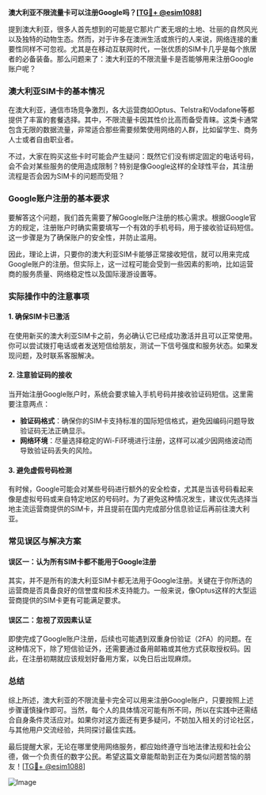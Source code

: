 **澳大利亚不限流量卡可以注册Google吗？[[TG💪+ @esim1088](https://t.me/s/esim1088)]**

提到澳大利亚，很多人首先想到的可能是它那片广袤无垠的土地、壮丽的自然风光以及独特的动物生态。然而，对于许多在澳洲生活或旅行的人来说，网络连接的重要性同样不可忽视。尤其是在移动互联网时代，一张优质的SIM卡几乎是每个旅居者的必备装备。那么问题来了：澳大利亚的不限流量卡是否能够用来注册Google账户呢？

### **澳大利亚SIM卡的基本情况**

在澳大利亚，通信市场竞争激烈，各大运营商如Optus、Telstra和Vodafone等都提供了丰富的套餐选择。其中，不限流量卡因其性价比高而备受青睐。这类卡通常包含无限的数据流量，非常适合那些需要频繁使用网络的人群，比如留学生、商务人士或者自由职业者。

不过，大家在购买这些卡时可能会产生疑问：既然它们没有绑定固定的电话号码，会不会对某些服务的使用造成限制？特别是像Google这样的全球性平台，其注册流程是否会因为SIM卡的问题而受阻？

### **Google账户注册的基本要求**

要解答这个问题，我们首先需要了解Google账户注册的核心需求。根据Google官方的规定，注册账户时确实需要填写一个有效的手机号码，用于接收验证码短信。这一步骤是为了确保账户的安全性，并防止滥用。

因此，理论上讲，只要你的澳大利亚SIM卡能够正常接收短信，就可以用来完成Google账户的注册。但实际上，这一过程可能会受到一些因素的影响，比如运营商的服务质量、网络稳定性以及国际漫游设置等。

### **实际操作中的注意事项**

#### **1. 确保SIM卡已激活**
在使用新买的澳大利亚SIM卡之前，务必确认它已经成功激活并且可以正常使用。你可以尝试拨打电话或者发送短信给朋友，测试一下信号强度和服务状态。如果发现问题，及时联系客服解决。

#### **2. 注意验证码的接收**
当开始注册Google账户时，系统会要求输入手机号码并接收验证码短信。这里需要注意两点：
- **验证码格式**：确保你的SIM卡支持标准的国际短信格式，避免因编码问题导致验证码无法正确显示。
- **网络环境**：尽量选择稳定的Wi-Fi环境进行注册，这样可以减少因网络波动而导致验证码丢失的风险。

#### **3. 避免虚假号码检测**
有时候，Google可能会对某些号码进行额外的安全检查，尤其是当该号码看起来像是虚拟号码或来自特定地区的号码时。为了避免这种情况发生，建议优先选择当地主流运营商提供的SIM卡，并且提前在国内完成部分信息验证后再前往澳大利亚。

### **常见误区与解决方案**

#### **误区一：认为所有SIM卡都不能用于Google注册**
其实，并不是所有的澳大利亚SIM卡都无法用于Google注册。关键在于你所选的运营商是否具备良好的信誉度和技术支持能力。一般来说，像Optus这样的大型运营商提供的SIM卡更有可能满足要求。

#### **误区二：忽视了双因素认证**
即使完成了Google账户注册，后续也可能遇到双重身份验证（2FA）的问题。在这种情况下，除了短信验证外，还需要通过备用邮箱或其他方式获取授权码。因此，在注册初期就应该规划好备用方案，以免日后出现麻烦。

### **总结**

综上所述，澳大利亚的不限流量卡完全可以用来注册Google账户，只要按照上述步骤谨慎操作即可。当然，每个人的具体情况可能有所不同，所以在实践中还需结合自身条件灵活应对。如果你对这方面还有更多疑问，不妨加入相关的讨论社区，与其他用户交流经验，共同探讨最佳实践。

最后提醒大家，无论在哪里使用网络服务，都应始终遵守当地法律法规和社会公德，做一个负责任的数字公民。希望这篇文章能帮助到正在为类似问题苦恼的朋友！[[TG💪+ @esim1088](https://t.me/s/esim1088)] 

![Image](https://i.postimg.cc/4NQfJmqS/Snipaste-2025-05-13-00-14-12.png)